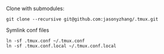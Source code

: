 Clone with submodules:

```
git clone --recursive git@github.com:jasonyzhang/.tmux.git 
```

Symlink conf files

```
ln -sf .tmux.conf ~/.tmux.conf
ln -sf .tmux.conf.local ~/.tmux.conf.local
```
